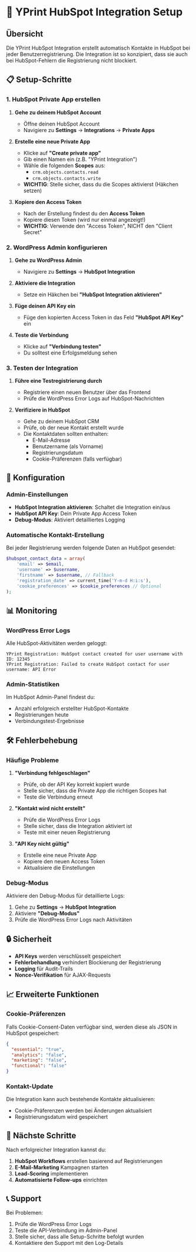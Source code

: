 # 🍪 YPrint HubSpot Integration Setup

## Übersicht
Die YPrint HubSpot Integration erstellt automatisch Kontakte in HubSpot bei jeder Benutzerregistrierung. Die Integration ist so konzipiert, dass sie auch bei HubSpot-Fehlern die Registrierung nicht blockiert.

## 📋 Setup-Schritte

### 1. HubSpot Private App erstellen

1. **Gehe zu deinem HubSpot Account**
   - Öffne deinen HubSpot Account
   - Navigiere zu **Settings** → **Integrations** → **Private Apps**

2. **Erstelle eine neue Private App**
   - Klicke auf **"Create private app"**
   - Gib einen Namen ein (z.B. "YPrint Integration")
   - Wähle die folgenden **Scopes** aus:
     - `crm.objects.contacts.read`
     - `crm.objects.contacts.write`
   - **WICHTIG**: Stelle sicher, dass du die Scopes aktivierst (Häkchen setzen)

3. **Kopiere den Access Token**
   - Nach der Erstellung findest du den **Access Token**
   - Kopiere diesen Token (wird nur einmal angezeigt!)
   - **WICHTIG**: Verwende den "Access Token", NICHT den "Client Secret"

### 2. WordPress Admin konfigurieren

1. **Gehe zu WordPress Admin**
   - Navigiere zu **Settings** → **HubSpot Integration**

2. **Aktiviere die Integration**
   - Setze ein Häkchen bei **"HubSpot Integration aktivieren"**

3. **Füge deinen API Key ein**
   - Füge den kopierten Access Token in das Feld **"HubSpot API Key"** ein

4. **Teste die Verbindung**
   - Klicke auf **"Verbindung testen"**
   - Du solltest eine Erfolgsmeldung sehen

### 3. Testen der Integration

1. **Führe eine Testregistrierung durch**
   - Registriere einen neuen Benutzer über das Frontend
   - Prüfe die WordPress Error Logs auf HubSpot-Nachrichten

2. **Verifiziere in HubSpot**
   - Gehe zu deinem HubSpot CRM
   - Prüfe, ob der neue Kontakt erstellt wurde
   - Die Kontaktdaten sollten enthalten:
     - E-Mail-Adresse
     - Benutzername (als Vorname)
     - Registrierungsdatum
     - Cookie-Präferenzen (falls verfügbar)

## 🔧 Konfiguration

### Admin-Einstellungen

- **HubSpot Integration aktivieren**: Schaltet die Integration ein/aus
- **HubSpot API Key**: Dein Private App Access Token
- **Debug-Modus**: Aktiviert detailliertes Logging

### Automatische Kontakt-Erstellung

Bei jeder Registrierung werden folgende Daten an HubSpot gesendet:

```php
$hubspot_contact_data = array(
    'email' => $email,
    'username' => $username,
    'firstname' => $username, // Fallback
    'registration_date' => current_time('Y-m-d H:i:s'),
    'cookie_preferences' => $cookie_preferences // Optional
);
```

## 📊 Monitoring

### WordPress Error Logs
Alle HubSpot-Aktivitäten werden geloggt:
```
YPrint Registration: HubSpot contact created for user username with ID: 12345
YPrint Registration: Failed to create HubSpot contact for user username: API Error
```

### Admin-Statistiken
Im HubSpot Admin-Panel findest du:
- Anzahl erfolgreich erstellter HubSpot-Kontakte
- Registrierungen heute
- Verbindungstest-Ergebnisse

## 🛠️ Fehlerbehebung

### Häufige Probleme

1. **"Verbindung fehlgeschlagen"**
   - Prüfe, ob der API Key korrekt kopiert wurde
   - Stelle sicher, dass die Private App die richtigen Scopes hat
   - Teste die Verbindung erneut

2. **"Kontakt wird nicht erstellt"**
   - Prüfe die WordPress Error Logs
   - Stelle sicher, dass die Integration aktiviert ist
   - Teste mit einer neuen Registrierung

3. **"API Key nicht gültig"**
   - Erstelle eine neue Private App
   - Kopiere den neuen Access Token
   - Aktualisiere die Einstellungen

### Debug-Modus

Aktiviere den Debug-Modus für detaillierte Logs:
1. Gehe zu **Settings** → **HubSpot Integration**
2. Aktiviere **"Debug-Modus"**
3. Prüfe die WordPress Error Logs nach Aktivitäten

## 🔒 Sicherheit

- **API Keys** werden verschlüsselt gespeichert
- **Fehlerbehandlung** verhindert Blockierung der Registrierung
- **Logging** für Audit-Trails
- **Nonce-Verifikation** für AJAX-Requests

## 📈 Erweiterte Funktionen

### Cookie-Präferenzen
Falls Cookie-Consent-Daten verfügbar sind, werden diese als JSON in HubSpot gespeichert:

```json
{
  "essential": "true",
  "analytics": "false", 
  "marketing": "false",
  "functional": "false"
}
```

### Kontakt-Update
Die Integration kann auch bestehende Kontakte aktualisieren:
- Cookie-Präferenzen werden bei Änderungen aktualisiert
- Registrierungsdatum wird gespeichert

## 🚀 Nächste Schritte

Nach erfolgreicher Integration kannst du:

1. **HubSpot Workflows** erstellen basierend auf Registrierungen
2. **E-Mail-Marketing** Kampagnen starten
3. **Lead-Scoring** implementieren
4. **Automatisierte Follow-ups** einrichten

## 📞 Support

Bei Problemen:
1. Prüfe die WordPress Error Logs
2. Teste die API-Verbindung im Admin-Panel
3. Stelle sicher, dass alle Setup-Schritte befolgt wurden
4. Kontaktiere den Support mit den Log-Details